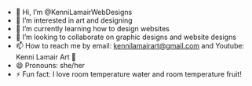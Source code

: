 - 👋 Hi, I’m @KenniLamairWebDesigns
- 👀 I’m interested in art and designing
- 🌱 I’m currently learning how to design websites
- 💞️ I’m looking to collaborate on graphic designs and website designs
- 📫 How to reach me by email: kennilamairart@gmail.com and Youtube: Kenni Lamair Art 🍭
- 😄 Pronouns: she/her
- ⚡ Fun fact: I love room temperature water and room temperature fruit!

<!---
KenniLamairWebDesigns/KenniLamairWebDesigns is a ✨ special ✨ repository because its `README.md` (this file) appears on your GitHub profile.
You can click the Preview link to take a look at your changes.
--->
